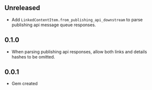 ## Unreleased

* Add `LinkedContentItem.from_publishing_api_downstream` to parse publishing api message queue responses.

## 0.1.0

* When parsing publishing api responses, allow both links and details hashes to
  be omitted.

## 0.0.1

* Gem created
